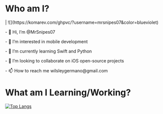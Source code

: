 
<h1>Who am I?</h1> | ![](https://komarev.com/ghpvc/?username=mrsnipes07&color=blueviolet)

<p>- 👋 Hi, I’m @MrSnipes07 <br>
<p>- 👀 I’m interested in mobile development <br>
<p>- 🌱 I’m currently learning Swift and Python <br>
<p>- 💞️ I’m looking to collaborate on iOS open-source projects <br>
<p>- 📫 How to reach me wilsleygermano@gmail.com <br>

<h1>What am I Learning/Working?</h1>

[![Top Langs](https://github-readme-stats.vercel.app/api/top-langs/?username=mrsnipes07)](https://github.com/mrsnipes07/github-readme-stats)



<!---
MrSnipes07/MrSnipes07 is a ✨ special ✨ repository because its `README.md` (this file) appears on your GitHub profile.
You can click the Preview link to take a look at your changes.
--->
